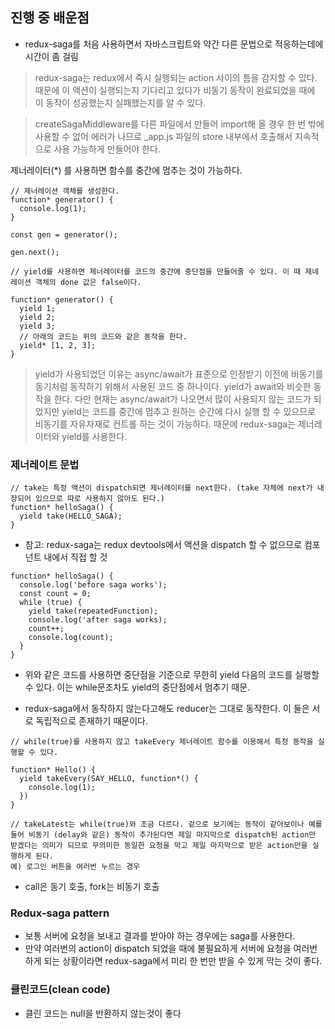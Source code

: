 ## 진행 중 배운점
- redux-saga를 처음 사용하면서 자바스크립트와 약간 다른 문법으로 적응하는데에 시간이 좀 걸림
> redux-saga는 redux에서 즉시 실행되는 action 사이의 틈을 감지할 수 있다. 때문에 이 액션이 실행되는지 기다리고 있다가 비동기 동작이 완료되었을 때에 이 동작이 성공했는지 실패했는지를 알 수 있다. 

> createSagaMiddleware를 다른 파일에서 만들어 import해 올 경우 한 번 밖에 사용할 수 없어 에러가 나므로 _app.js 파일의 store 내부에서 호출해서 지속적으로 사용 가능하게 만들어야 한다.

제너레이터(*) 를 사용하면 함수를 중간에 멈추는 것이 가능하다.

```
// 제너레이션 객체를 생성한다.
function* generator() {
  console.log(1);
}

const gen = generator();

gen.next();

// yield를 사용하면 제너레이터를 코드의 중간에 중단점을 만들어줄 수 있다. 이 때 제네레이션 객체의 done 값은 false이다. 

function* generator() {
  yield 1;
  yield 2;
  yield 3;
  // 아래의 코드는 위의 코드와 같은 동작을 한다.
  yield* [1, 2, 3];
}
```

> yield가 사용되었던 이유는 async/await가 표준으로 인정받기 이전에 비동기를 동기처럼 동작하기 위해서 사용된 코드 중 하나이다. yield가 await와 비슷한 동작을 한다. 다만 현재는 async/await가 나오면서 많이 사용되지 않는 코드가 되었지만 yield는 코드를 중간에 멈추고 원하는 순간에 다시 실행 할 수 있으므로 비동기를 자유자재로 컨트롤 하는 것이 가능하다. 때문에 redux-saga는 제너레이터와 yield를 사용한다.

### 제너레이트 문법
```
// take는 특정 액션이 dispatch되면 제너레이터를 next한다. (take 자체에 next가 내장되어 있으므로 따로 사용하지 않아도 된다.)
function* helloSaga() {
  yield take(HELLO_SAGA);
}
```
* 참고: redux-saga는 redux devtools에서 액션을 dispatch 할 수 없으므로 컴포넌트 내에서 직접 할 것

```
function* helloSaga() {
  console.log('before saga works');
  const count = 0;
  while (true) {
    yield take(repeatedFunction);
    console.log('after saga works);
    count++;
    console.log(count);
  }
}
```
* 위와 같은 코드를 사용하면 중단점을 기준으로 무한히 yield 다음의 코드를 실행할 수 있다. 이는 while문조차도 yield의 중단점에서 멈추기 때문.

- redux-saga에서 동작하지 않는다고해도 reducer는 그대로 동작한다. 이 둘은 서로 독립적으로 존재하기 때문이다.

```
// while(true)를 사용하지 않고 takeEvery 제너레이트 함수를 이용해서 특정 동작을 실행할 수 있다.

function* Hello() {
  yield takeEvery(SAY_HELLO, function*() {
    console.log(1);
  })
}

// takeLatest는 while(true)와 조금 다르다. 겉으로 보기에는 동작이 같아보이나 예를 들어 비동기 (delay와 같은) 동작이 추가된다면 제일 마지막으로 dispatch된 action만 받겠다는 의미가 되므로 무의미한 동일한 요청을 막고 제일 마지막으로 받은 action만을 실행하게 된다.
예) 로그인 버튼을 여러번 누르는 경우
```

- call은 동기 호출, fork는 비동기 호출

### Redux-saga pattern
- 보통 서버에 요청을 보내고 결과를 받아야 하는 경우에는 saga를 사용한다.
- 만약 여러번의 action이 dispatch 되었을 때에 불필요하게 서버에 요청을 여러번 하게 되는 상황이라면 redux-saga에서 미리 한 번만 받을 수 있게 막는 것이 좋다.

### 클린코드(clean code)
- 클린 코드는 null을 반환하지 않는것이 좋다
